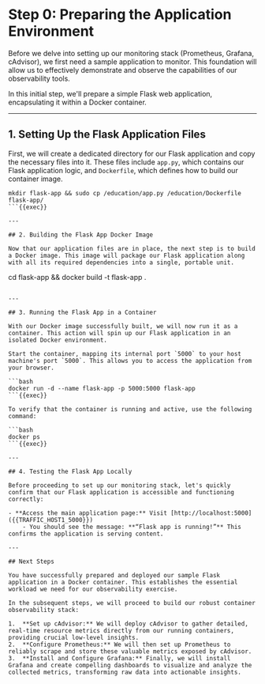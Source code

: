 # Step 0: Preparing the Application Environment


Before we delve into setting up our monitoring stack (Prometheus, Grafana, cAdvisor), we first need a sample application to monitor. This foundation will allow us to effectively demonstrate and observe the capabilities of our observability tools.

In this initial step, we'll prepare a simple Flask web application, encapsulating it within a Docker container.

---

## 1. Setting Up the Flask Application Files

First, we will create a dedicated directory for our Flask application and copy the necessary files into it. These files include `app.py`, which contains our Flask application logic, and `Dockerfile`, which defines how to build our container image.

```
mkdir flask-app && sudo cp /education/app.py /education/Dockerfile flask-app/
```{{exec}}

---

## 2. Building the Flask App Docker Image

Now that our application files are in place, the next step is to build a Docker image. This image will package our Flask application along with all its required dependencies into a single, portable unit.

```
cd flask-app &&
docker build -t flask-app .
```{{exec}}

---

## 3. Running the Flask App in a Container

With our Docker image successfully built, we will now run it as a container. This action will spin up our Flask application in an isolated Docker environment.

Start the container, mapping its internal port `5000` to your host machine's port `5000`. This allows you to access the application from your browser.

```bash
docker run -d --name flask-app -p 5000:5000 flask-app
```{{exec}}

To verify that the container is running and active, use the following command:

```bash
docker ps
```{{exec}}

---

## 4. Testing the Flask App Locally

Before proceeding to set up our monitoring stack, let's quickly confirm that our Flask application is accessible and functioning correctly:

- **Access the main application page:** Visit [http://localhost:5000]({{TRAFFIC_HOST1_5000}})
    - You should see the message: **“Flask app is running!”** This confirms the application is serving content.

---

## Next Steps

You have successfully prepared and deployed our sample Flask application in a Docker container. This establishes the essential workload we need for our observability exercise.

In the subsequent steps, we will proceed to build our robust container observability stack:

1.  **Set up cAdvisor:** We will deploy cAdvisor to gather detailed, real-time resource metrics directly from our running containers, providing crucial low-level insights.
2.  **Configure Prometheus:** We will then set up Prometheus to reliably scrape and store these valuable metrics exposed by cAdvisor.
3.  **Install and Configure Grafana:** Finally, we will install Grafana and create compelling dashboards to visualize and analyze the collected metrics, transforming raw data into actionable insights.
